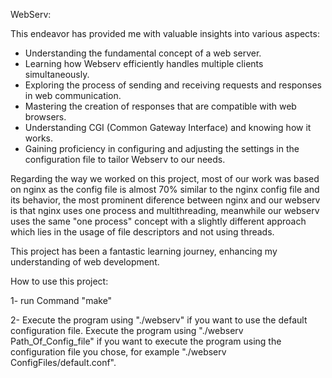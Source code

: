 WebServ:

This endeavor has provided me with valuable insights into various aspects:
- Understanding the fundamental concept of a web server.
- Learning how Webserv efficiently handles multiple clients simultaneously.
- Exploring the process of sending and receiving requests and responses in web communication.
- Mastering the creation of responses that are compatible with web browsers.
- Understanding CGI (Common Gateway Interface) and knowing how it works.
- Gaining proficiency in configuring and adjusting the settings in the configuration file to tailor Webserv to our needs.
  
Regarding the way we worked on this project, most of our work was based on nginx as the config file is almost 70% similar to the nginx config file and its behavior, the most prominent diference between nginx and our webserv is that nginx uses one process and multithreading, meanwhile our webserv uses the same "one process" concept with a slightly different approach which lies in the usage of file descriptors and not using threads.

This project has been a fantastic learning journey, enhancing my understanding of web development.

How to use this project:

1- run Command "make"

2- Execute the program using "./webserv" if you want to use the default configuration file.
   Execute the program using "./webserv Path_Of_Config_file" if you want to execute
   the program using the configuration file you chose, for example "./webserv ConfigFiles/default.conf".

